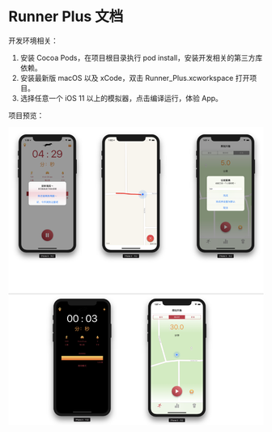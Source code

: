 # Runner Plus 文档

开发环境相关：

1. 安装 Cocoa Pods，在项目根目录执行 pod install，安装开发相关的第三方库依赖。
2. 安装最新版 macOS 以及 xCode，双击 Runner_Plus.xcworkspace 打开项目。
3. 选择任意一个 iOS 11 以上的模拟器，点击编译运行，体验 App。


项目预览：

![project-preview](./project-preview.png)


